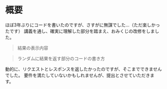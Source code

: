 # 概要
ほぼ3年ぶりにコードを書いたのですが、さすがに無謀でした...（ただ楽しかったです）
講義を通し、確実に理解した部分を踏まえ、おみくじの改修をしました。
 >結果の表示内容
 
 >ランダムに結果を返す部分のコードの書き方

動的に、リクエストとレスポンスを返したかったのですが、そこまでできませんでした。
要件を満たしていないかもしれませんが、提出とさせていただきます。
